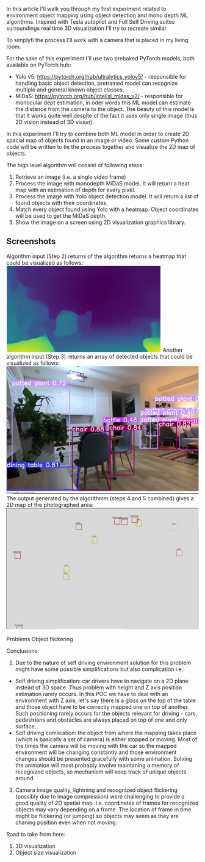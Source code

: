 In this article I'll walk you through my first experiment related to environment object mapping using object detection and mono depth ML algorithms. Inspired with Tesla autopilot and Full Self Driving suites surroundings real time 3D visualization I'll try to recreate similar. 

To simplyfi the process I'll work with a camera that is placed in my living room.

For the sake of this experiment I'll use two prebaked PyTorch models, both available on PyTorch hub:
* Yolo v5: https://pytorch.org/hub/ultralytics_yolov5/ - responsible for handling basic object detection, pretrained model can recognize multiple and general known object classes.
* MiDaS: https://pytorch.org/hub/intelisl_midas_v2/ - responsible for monocular dept estimation, in oder words this ML model can estimate the distance from the camera to the object. The beauty of this model is that it works quite well despite of the fact it uses only single image (thus 2D vision instead of 3D vision).

In this experiment I'll try to combine both ML model in order to create 2D spacial map of objects found in an image or video. Some custom Python code will be written to tie the process together and visualize the 2D map of objects.

The high level algorithm will consist of following steps:
1. Retrieve an image (i.e. a single video frame)
2. Process the image with monodepth MiDaS model. It will return a heat map with an estimation of depth for every pixel.
3. Process the image with Yolo object detection model. It will return a list of found objects with their coordinates.
4. Match every object found using Yolo with a heatmap.  Object coordinates will be used to get the MiDaS depth.
5. Show the image on a screen using 2D visualization graphics library.

## Screenshots
Algorithm input (Step 2) returns of the algorithm returns a heatmap that could be visualized as follows:
![MiDaS](https://raw.githubusercontent.com/wjan/wjan.github.io/main/img/midas.png)
Another algorithm input (Step 3) returns an array of detected objects that could be visualized as follows:
![Yolo](https://raw.githubusercontent.com/wjan/wjan.github.io/main/img/yolo.png)
The output generated by the algorithmm (steps 4 and 5 combined) gives a 2D map of the photographed area:
![Yolo + MiDaS](https://raw.githubusercontent.com/wjan/wjan.github.io/main/img/molo.png)


Problems 
Object flickering




Conclusions:
1. Due to the nature of self driving environment solution for this problem might have some possible simplifications but also complication i.e.:
* Self driving simplification: car drivers have to navigate on a 2D plane instead of 3D space. Thus problem with height and Z axis position estimation rarely occurs. In this POC we have to deal with an environment with Z axis, let's say there is a glass on the top of the table and those object have to be correctly mapped one on top of another. Such positioning rarely occurs for the objects relevant for driving - cars, pedestrians and obstacles are always placed on top of one and only surface.
* Self driving comlication: the object from where the mapping takes place (which is basically a set of camera) is either stopped or moving. Most of the times the camera will be moving with the car so the mapped environment will be changing constantly and those environment changes should be presented gracefully with some animation. Solving the animation will most probably involve maintaning a memory of recognized objects, so mechanism will keep track of unique objects around.
3. Camera image quality, lightning and recognized object flickering (possibly due to image compression) were challenging to provide a good quality of 2D spatial map. I.e. coordinates of frames for recognized objects may vary depending on a frame. The location of frame in time might be flickering (or jumping) so objects may seem as they are chaning position even when not moving. 

Road to take from here:
1. 3D visualization
2. Object size visualization
